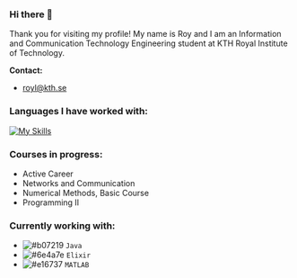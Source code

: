 ### Hi there 👋

<!--
**ruisnake/ruisnake** is a ✨ _special_ ✨ repository because its `README.md` (this file) appears on your GitHub profile.

Here are some ideas to get you started:

- 🔭 I’m currently working on ...
- 🌱 I’m currently learning ...
- 👯 I’m looking to collaborate on ...
- 🤔 I’m looking for help with ...
- 💬 Ask me about ...
- 📫 How to reach me: ...
- 😄 Pronouns: ...
- ⚡ Fun fact: ...
-->
<!-- is this a comment? -->
Thank you for visiting my profile! My name is Roy and I am an Information and Communication Technology Engineering student at KTH Royal Institute of Technology.  
  
**Contact:**
 - royl@kth.se

### Languages I have worked with:
[![My Skills](https://skillicons.dev/icons?i=java,c,latex,postgres,elixir,matlab)](https://skillicons.dev)

### Courses in progress:
 - Active Career
 - Networks and Communication
 - Numerical Methods, Basic Course
 - Programming II

### Currently working with:
 - ![#b07219](https://placehold.co/15x15/b07219/b07219.png) `Java`
 - ![#6e4a7e](https://placehold.co/15x15/6e4a7e/6e4a7e.png) `Elixir`
 - ![#e16737](https://placehold.co/15x15/e16737/e16737.png) `MATLAB`
